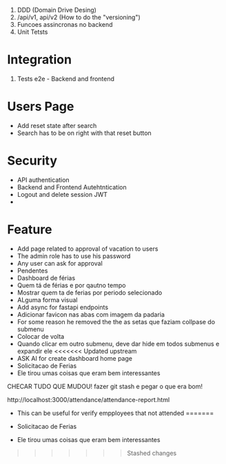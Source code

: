 1. DDD (Domain Drive Desing)
2. /api/v1, api/v2 (How to do the "versioning")
3. Funcoes assincronas no backend
4. Unit Tetsts

# Integration
1. Tests e2e - Backend and frontend



# Users Page
- Add reset state after search
- Search has to be on right with that reset button


# Security
- API authentication
- Backend and Frontend Autehtntication
- Logout and delete session JWT
 - 


# Feature
- Add page related to approval of vacation to users
 - The admin role has to use his password
 - Any user can ask for approval
 - Pendentes
 - Dashboard de férias
  - Quem tá de férias e por qautno tempo
  - Mostrar quem ta de ferias por periodo selecionado
   - ALguma forma visual
- Add async for fastapi endpoints
- Adicionar favicon nas abas com imagem da padaria
- For some reason he removed the the as setas que faziam collpase do submenu
 - Colocar de volta
 - Quando clicar em outro submenu, deve dar hide em todos submenus e expandir ele
<<<<<<< Updated upstream
- ASK AI for create dashboard home page
- Solicitacao de Ferias
 - Ele tirou umas coisas que eram bem  interessantes

 CHECAR TUDO QUE MUDOU!
 fazer git stash e pegar o que era bom!

 http://localhost:3000/attendance/attendance-report.html
 - This can be useful for verify empployees that not attended
=======

- Solicitacao de Ferias
 - Ele tirou umas coisas que eram bem  interessantes
>>>>>>> Stashed changes
